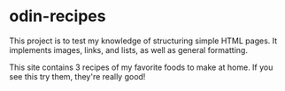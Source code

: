 # odin-recipes

This project is to test my knowledge of structuring simple HTML pages. It implements images, links, and lists, as well as general formatting. 

This site contains 3 recipes of my favorite foods to make at home. If you see this try them, they're really good!